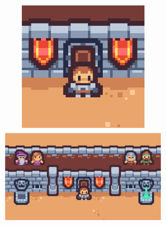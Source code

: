 <div align="center">
        
![Caveat Manager](art/Export/logo.jpg)
        
</div>

![Caveat Manager](art/Export/background.jpg)
